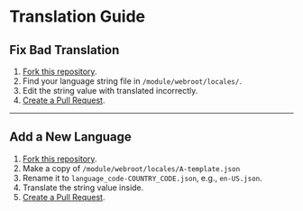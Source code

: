 # Translation Guide
## Fix Bad Translation

1. [Fork this repository](https://github.com/backslashxx/bindhosts/fork).
2. Find your language string file in `/module/webroot/locales/`.
3. Edit the string value with translated incorrectly.
4. [Create a Pull Request](https://github.com/backslashxx/bindhosts/pulls).

---
## Add a New Language

1. [Fork this repository](https://github.com/backslashxx/bindhosts/fork).
2. Make a copy of `/module/webroot/locales/A-template.json`
3. Rename it to `language_code-COUNTRY_CODE.json`, e.g., `en-US.json`.
4. Translate the string value inside.
6. [Create a Pull Request](https://github.com/backslashxx/bindhosts/pulls).
